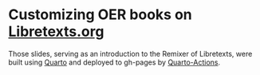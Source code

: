 # Customizing OER books on [Libretexts.org](https://libretexts.org)

Those slides, serving as an introduction to the Remixer of Libretexts, were built using [Quarto](https://github.com/quarto-dev/quarto-cli) and deployed to gh-pages by [Quarto-Actions](https://github.com/quarto-dev/quarto-actions).
